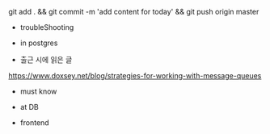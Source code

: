 

git add . && git commit -m 'add content for today' && git push origin master

- troubleShooting


- in postgres


- 출근 시에 읽은 글 

https://www.doxsey.net/blog/strategies-for-working-with-message-queues

- must know 




- at DB 


- frontend


